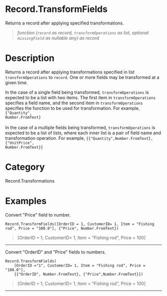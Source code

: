 ﻿# Record.TransformFields
Returns a record after applying specified transformations.
> _function (<code>record</code> as record, <code>transformOperations</code> as list, optional <code>missingField</code> as nullable any) as record_
# Description 
Returns a record after applying transformations specified in list <code>transformOperations</code> to <code>record</code>.
    One or more fields may be transformed at a given time. 
      <div>In the case of a single field being transformed, <code>transformOperations</code> is expected to be a list with two items. The first item in <code>transformOperations</code> specifies a field name, and the second item in <code>transformOperations</code> specifies the function to be used for transformation. For example, <code>{"Quantity", Number.FromText}</code></div>      
      <div>In the case of a multiple fields being transformed, <code>transformOperations</code> is expected to be a list of lists, where each inner list is a pair of field name and transformation operation. For example, <code>{{"Quantity",Number.FromText},{"UnitPrice", Number.FromText}}</code></div>

# Category 
Record.Transformations
# Examples 
Convert "Price" field to number.
```
Record.TransformFields([OrderID = 1, CustomerID= 1, Item = "Fishing rod", Price = "100.0"], {"Price", Number.FromText})
```
> [OrderID = 1, CustomerID= 1, Item = "Fishing rod", Price = 100]
***
Convert "OrderID" and "Price" fields to numbers.
```
Record.TransformFields(
    [OrderID ="1", CustomerID= 1, Item = "Fishing rod", Price = "100.0"], 
    {{"OrderID", Number.FromText}, {"Price",Number.FromText}})
```
> [OrderID = 1, CustomerID= 1, Item = "Fishing rod", Price = 100]
***
